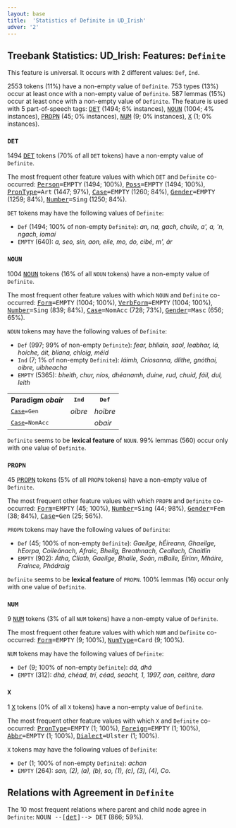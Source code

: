 ```yaml
---
layout: base
title:  'Statistics of Definite in UD_Irish'
udver: '2'
---
```


## Treebank Statistics: UD_Irish: Features: `Definite`

This feature is universal.
It occurs with 2 different values: `Def`, `Ind`.

2553 tokens (11%) have a non-empty value of `Definite`.
753 types (13%) occur at least once with a non-empty value of `Definite`.
587 lemmas (15%) occur at least once with a non-empty value of `Definite`.
The feature is used with 5 part-of-speech tags: <tt><a href="ga-pos-DET.html">DET</a></tt> (1494; 6% instances), <tt><a href="ga-pos-NOUN.html">NOUN</a></tt> (1004; 4% instances), <tt><a href="ga-pos-PROPN.html">PROPN</a></tt> (45; 0% instances), <tt><a href="ga-pos-NUM.html">NUM</a></tt> (9; 0% instances), <tt><a href="ga-pos-X.html">X</a></tt> (1; 0% instances).

### `DET`

1494 <tt><a href="ga-pos-DET.html">DET</a></tt> tokens (70% of all `DET` tokens) have a non-empty value of `Definite`.

The most frequent other feature values with which `DET` and `Definite` co-occurred: <tt><a href="ga-feat-Person.html">Person</a></tt><tt>=EMPTY</tt> (1494; 100%), <tt><a href="ga-feat-Poss.html">Poss</a></tt><tt>=EMPTY</tt> (1494; 100%), <tt><a href="ga-feat-PronType.html">PronType</a></tt><tt>=Art</tt> (1447; 97%), <tt><a href="ga-feat-Case.html">Case</a></tt><tt>=EMPTY</tt> (1260; 84%), <tt><a href="ga-feat-Gender.html">Gender</a></tt><tt>=EMPTY</tt> (1259; 84%), <tt><a href="ga-feat-Number.html">Number</a></tt><tt>=Sing</tt> (1250; 84%).

`DET` tokens may have the following values of `Definite`:

* `Def` (1494; 100% of non-empty `Definite`): <em>an, na, gach, chuile, a', a, 'n, ngach, iomaí</em>
* `EMPTY` (640): <em>a, seo, sin, aon, eile, mo, do, cibé, m', ár</em>

### `NOUN`

1004 <tt><a href="ga-pos-NOUN.html">NOUN</a></tt> tokens (16% of all `NOUN` tokens) have a non-empty value of `Definite`.

The most frequent other feature values with which `NOUN` and `Definite` co-occurred: <tt><a href="ga-feat-Form.html">Form</a></tt><tt>=EMPTY</tt> (1004; 100%), <tt><a href="ga-feat-VerbForm.html">VerbForm</a></tt><tt>=EMPTY</tt> (1004; 100%), <tt><a href="ga-feat-Number.html">Number</a></tt><tt>=Sing</tt> (839; 84%), <tt><a href="ga-feat-Case.html">Case</a></tt><tt>=NomAcc</tt> (728; 73%), <tt><a href="ga-feat-Gender.html">Gender</a></tt><tt>=Masc</tt> (656; 65%).

`NOUN` tokens may have the following values of `Definite`:

* `Def` (997; 99% of non-empty `Definite`): <em>fear, bhliain, saol, leabhar, lá, hoíche, áit, bliana, chloig, méid</em>
* `Ind` (7; 1% of non-empty `Definite`): <em>láimh, Criosanna, dlíthe, gnóthaí, oibre, uibheacha</em>
* `EMPTY` (5365): <em>bheith, chur, níos, dhéanamh, duine, rud, chuid, fáil, dul, leith</em>

<table>
  <tr><th>Paradigm <i>obair</i></th><th><tt>Ind</tt></th><th><tt>Def</tt></th></tr>
  <tr><td><tt><tt><a href="ga-feat-Case.html">Case</a></tt><tt>=Gen</tt></tt></td><td><em>oibre</em></td><td><em>hoibre</em></td></tr>
  <tr><td><tt><tt><a href="ga-feat-Case.html">Case</a></tt><tt>=NomAcc</tt></tt></td><td></td><td><em>obair</em></td></tr>
</table>

`Definite` seems to be **lexical feature** of `NOUN`. 99% lemmas (560) occur only with one value of `Definite`.

### `PROPN`

45 <tt><a href="ga-pos-PROPN.html">PROPN</a></tt> tokens (5% of all `PROPN` tokens) have a non-empty value of `Definite`.

The most frequent other feature values with which `PROPN` and `Definite` co-occurred: <tt><a href="ga-feat-Form.html">Form</a></tt><tt>=EMPTY</tt> (45; 100%), <tt><a href="ga-feat-Number.html">Number</a></tt><tt>=Sing</tt> (44; 98%), <tt><a href="ga-feat-Gender.html">Gender</a></tt><tt>=Fem</tt> (38; 84%), <tt><a href="ga-feat-Case.html">Case</a></tt><tt>=Gen</tt> (25; 56%).

`PROPN` tokens may have the following values of `Definite`:

* `Def` (45; 100% of non-empty `Definite`): <em>Gaeilge, hÉireann, Ghaeilge, hEorpa, Coileánach, Afraic, Bheilg, Breathnach, Ceallach, Chaitlín</em>
* `EMPTY` (902): <em>Átha, Cliath, Gaeilge, Bhaile, Seán, mBaile, Éirinn, Mháire, Fraince, Phádraig</em>

`Definite` seems to be **lexical feature** of `PROPN`. 100% lemmas (16) occur only with one value of `Definite`.

### `NUM`

9 <tt><a href="ga-pos-NUM.html">NUM</a></tt> tokens (3% of all `NUM` tokens) have a non-empty value of `Definite`.

The most frequent other feature values with which `NUM` and `Definite` co-occurred: <tt><a href="ga-feat-Form.html">Form</a></tt><tt>=EMPTY</tt> (9; 100%), <tt><a href="ga-feat-NumType.html">NumType</a></tt><tt>=Card</tt> (9; 100%).

`NUM` tokens may have the following values of `Definite`:

* `Def` (9; 100% of non-empty `Definite`): <em>dá, dhá</em>
* `EMPTY` (312): <em>dhá, chéad, trí, céad, seacht, 1, 1997, aon, ceithre, dara</em>

### `X`

1 <tt><a href="ga-pos-X.html">X</a></tt> tokens (0% of all `X` tokens) have a non-empty value of `Definite`.

The most frequent other feature values with which `X` and `Definite` co-occurred: <tt><a href="ga-feat-PronType.html">PronType</a></tt><tt>=EMPTY</tt> (1; 100%), <tt><a href="ga-feat-Foreign.html">Foreign</a></tt><tt>=EMPTY</tt> (1; 100%), <tt><a href="ga-feat-Abbr.html">Abbr</a></tt><tt>=EMPTY</tt> (1; 100%), <tt><a href="ga-feat-Dialect.html">Dialect</a></tt><tt>=Ulster</tt> (1; 100%).

`X` tokens may have the following values of `Definite`:

* `Def` (1; 100% of non-empty `Definite`): <em>achan</em>
* `EMPTY` (264): <em>san, (2), (a), (b), so, (1), (c), (3), (4), Co.</em>

## Relations with Agreement in `Definite`

The 10 most frequent relations where parent and child node agree in `Definite`:
<tt>NOUN --[<tt><a href="ga-dep-det.html">det</a></tt>]--> DET</tt> (866; 59%).

